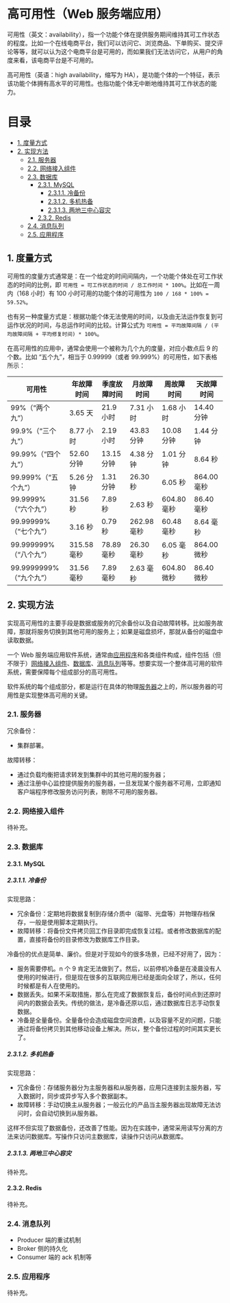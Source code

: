 # 高可用性（Web 服务端应用）<!-- omit in toc -->

可用性（英文：availability），指一个功能个体在提供服务期间维持其可工作状态的程度。比如一个在线电商平台，我们可以访问它、浏览商品、下单购买、提交评论等等，就可以认为这个电商平台是可用的，而如果我们无法访问它，从用户的角度来看，该电商平台是不可用的。

高可用性（英语：high availability，缩写为 HA），是功能个体的一个特征，表示该功能个体拥有高水平的可用性。也指功能个体无中断地维持其可工作状态的能力。

# 目录<!-- omit in toc -->

- [1. 度量方式](#1-度量方式)
- [2. 实现方法](#2-实现方法)
  - [2.1. 服务器](#21-服务器)
  - [2.2. 网络接入组件](#22-网络接入组件)
  - [2.3. 数据库](#23-数据库)
    - [2.3.1. MySQL](#231-mysql)
      - [2.3.1.1. 冷备份](#2311-冷备份)
      - [2.3.1.2. 多机热备](#2312-多机热备)
      - [2.3.1.3. 两地三中心容灾](#2313-两地三中心容灾)
    - [2.3.2. Redis](#232-redis)
  - [2.4. 消息队列](#24-消息队列)
  - [2.5. 应用程序](#25-应用程序)

## 1. 度量方式

可用性的度量方式通常是：在一个给定的时间间隔内，一个功能个体处在可工作状态的时间的比例，即 `可用性 = 可工作状态的时间 / 总工作时间 * 100%`。比如在一周内（168 小时）有 100 小时可用的功能个体的可用性为 `100 / 168 * 100% = 59.52%`。

也有另一种度量方式是：根据功能个体无法使用的时间，以及由无法运作恢复到可运作状况的时间，与总运作时间的比较。计算公式为 `可用性 = 平均故障间隔 / (平均故障间隔 + 平均修复时间) * 100%`。

在高可用性的应用中，通常会使用一个被称为几个九的度量，对应小数点后 9 的个数。比如 “五个九”，相当于 0.99999（或者 99.999%）的可用性，如下表格所示：

| 可用性                  | 年故障时间  | 季度故障时间 | 月故障时间  | 周故障时间  | 天故障时间  |
| ----------------------- | ----------- | ------------ | ----------- | ----------- | ----------- |
| 99%（“两个九”）         | 3.65 天     | 21.9 小时    | 7.31 小时   | 1.68 小时   | 14.40 分钟  |
| 99.9%（“三个九”）       | 8.77 小时   | 2.19 小时    | 43.83 分钟  | 10.08 分钟  | 1.44 分钟   |
| 99.99%（“四个九”）      | 52.60 分钟  | 13.15 分钟   | 4.38 分钟   | 1.01 分钟   | 8.64 秒     |
| 99.999%（“五个九”）     | 5.26 分钟   | 1.31 分钟    | 26.30 秒    | 6.05 秒     | 864.00 毫秒 |
| 99.9999%（“六个九”）    | 31.56 秒    | 7.89 秒      | 2.63 秒     | 604.80 毫秒 | 86.40 毫秒  |
| 99.99999%（“七个九”）   | 3.16 秒     | 0.79 秒      | 262.98 毫秒 | 60.48 毫秒  | 8.64 毫秒   |
| 99.999999%（“八个九”）  | 315.58 毫秒 | 78.89 毫秒   | 26.30 毫秒  | 6.05 毫秒   | 864.00 微秒 |
| 99.9999999%（“九个九”） | 31.56 毫秒  | 7.89 毫秒    | 2.63 毫秒   | 604.80 微秒 | 86.40 微秒  |

## 2. 实现方法

实现高可用性的主要手段是数据或服务的冗余备份以及自动故障转移。比如服务故障，那就将服务切换到其他可用的服务上；如果是磁盘损坏，那就从备份的磁盘中读取数据。

一个 Web 服务端应用软件系统，通常由[应用程序](#25-应用程序)和各类组件构成，组件包括（但不限于）[网络接入组件](#22-网络接入组件)、[数据库](#23-数据库)、[消息队列](#24-消息队列)等等。想要实现一个整体高可用的软件系统，需要保障每个组成部分的高可用性。

软件系统的每个组成部分，都是运行在具体的物理[服务器](#21-服务器)之上的，所以服务器的可用性是实现整体高可用的关键。

### 2.1. 服务器

冗余备份：

- 集群部署。

故障转移：

- 通过负载均衡把请求转发到集群中的其他可用的服务器；
- 通过注册中心监控提供服务的服务器，一旦发现某个服务器不可用，立即通知客户端程序修改服务访问列表，剔除不可用的服务器。

### 2.2. 网络接入组件

待补充。

### 2.3. 数据库

#### 2.3.1. MySQL

##### 2.3.1.1. 冷备份

实现思路：

- 冗余备份：定期地将数据复制到存储介质中（磁带、光盘等）并物理存档保存，一般是使用脚本定期执行。
- 故障转移：将备份文件拷贝回工作目录即完成恢复过程。或者修改数据库的配置，直接将备份的目录修改为数据库工作目录。

冷备份的优点是简单、廉价。但是对于现如今的很多场景，已经不好用了，因为：

- 服务需要停机。n 个 9 肯定无法做到了。然后，以前停机冷备是在凌晨没有人使用的时候进行，但是现在很多的互联网应用已经是面向全球了，所以，任何时候都是有人在使用的。
- 数据丢失。如果不采取措施，那么在完成了数据恢复后，备份时间点到还原时间内的数据会丢失。传统的做法，是冷备还原以后，通过数据库日志手动恢复数据。
- 冷备是全量备份。全量备份会造成磁盘空间浪费，以及容量不足的问题，只能通过将备份拷贝到其他移动设备上解决。所以，整个备份过程的时间其实更长了。

##### 2.3.1.2. 多机热备

实现思路：

- 冗余备份：存储服务器分为主服务器和从服务器，应用只连接到主服务器，写入数据时，同步或异步写入多个数据副本。
- 故障转移：手动切换主从服务器；一般云化的产品当主服务器出现故障无法访问时，会自动切换到从服务器。

这样不但实现了数据备份，还改善了性能。因为在实践中，通常采用读写分离的方法来访问数据库。写操作只访问主数据库，读操作只访问从数据库。

##### 2.3.1.3. 两地三中心容灾

待补充。

#### 2.3.2. Redis

待补充。

### 2.4. 消息队列

- Producer 端的重试机制
- Broker 侧的持久化
- Consumer 端的 ack 机制等

### 2.5. 应用程序

待补充。
